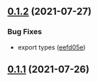 ## [0.1.2](https://github.com/zcong1993/context-async-hooks/compare/v0.1.1...v0.1.2) (2021-07-27)

### Bug Fixes

- export types ([eefd05e](https://github.com/zcong1993/context-async-hooks/commit/eefd05ed22de4cfdfd8748a0559cc549b86397b8))

## [0.1.1](https://github.com/zcong1993/context-async-hooks/compare/v0.1.0...v0.1.1) (2021-07-26)
